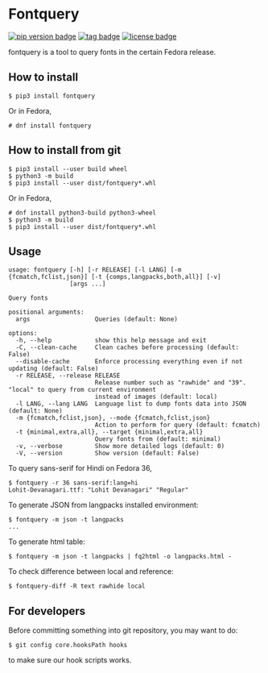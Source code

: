 # Fontquery
[![pip version badge](https://img.shields.io/pypi/v/fontquery)](https://pypi.org/project/fontquery/)
[![tag badge](https://img.shields.io/github/v/tag/fedora-i18n/fontquery)](https://github.com/fedora-i18n/fontquery/tags)
[![license badge](https://img.shields.io/github/license/fedora-i18n/fontquery)](./LICENSE)

fontquery is a tool to query fonts in the certain Fedora release.

## How to install

``` shell
$ pip3 install fontquery
```

Or in Fedora,

``` shell
# dnf install fontquery
```

## How to install from git

``` shell
$ pip3 install --user build wheel
$ python3 -m build
$ pip3 install --user dist/fontquery*.whl
```

Or in Fedora,

``` shell
# dnf install python3-build python3-wheel
$ python3 -m build
$ pip3 install --user dist/fontquery*.whl
```

## Usage

```
usage: fontquery [-h] [-r RELEASE] [-l LANG] [-m {fcmatch,fclist,json}] [-t {comps,langpacks,both,all}] [-v]
                 [args ...]

Query fonts

positional arguments:
  args                  Queries (default: None)

options:
  -h, --help            show this help message and exit
  -C, --clean-cache     Clean caches before processing (default: False)
  --disable-cache       Enforce processing everything even if not updating (default: False)
  -r RELEASE, --release RELEASE
                        Release number such as "rawhide" and "39". "local" to query from current environment
                        instead of images (default: local)
  -l LANG, --lang LANG  Language list to dump fonts data into JSON (default: None)
  -m {fcmatch,fclist,json}, --mode {fcmatch,fclist,json}
                        Action to perform for query (default: fcmatch)
  -t {minimal,extra,all}, --target {minimal,extra,all}
                        Query fonts from (default: minimal)
  -v, --verbose         Show more detailed logs (default: 0)
  -V, --version         Show version (default: False)
```

To query sans-serif for Hindi on Fedora 36,

``` shell
$ fontquery -r 36 sans-serif:lang=hi
Lohit-Devanagari.ttf: "Lohit Devanagari" "Regular"
```

To generate JSON from langpacks installed environment:

``` shell
$ fontquery -m json -t langpacks
...
```

To generate html table:

``` shell
$ fontquery -m json -t langpacks | fq2html -o langpacks.html -
```

To check difference between local and reference:

``` shell
$ fontquery-diff -R text rawhide local
```

## For developers

Before committing something into git repository, you may want to do:

``` shell
$ git config core.hooksPath hooks
```

to make sure our hook scripts works.
